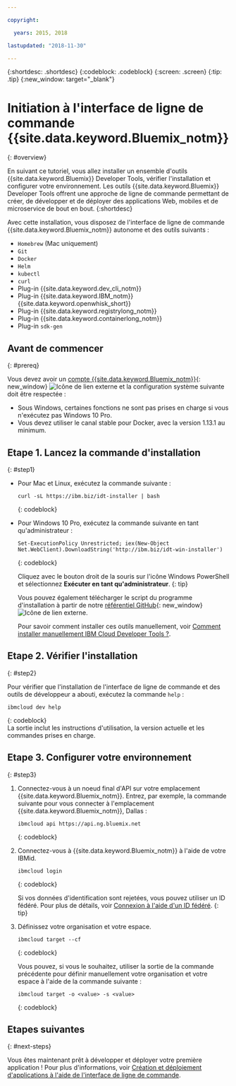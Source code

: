 ```yaml
---

copyright:

  years: 2015, 2018

lastupdated: "2018-11-30"

---
```


{:shortdesc: .shortdesc}
{:codeblock: .codeblock}
{:screen: .screen}
{:tip: .tip}
{:new_window: target="_blank"}

# Initiation à l'interface de ligne de commande {{site.data.keyword.Bluemix_notm}}
{: #overview}

En suivant ce tutoriel, vous allez installer un ensemble d'outils {{site.data.keyword.Bluemix}} Developer Tools, vérifier l'installation et configurer votre environnement. Les outils {{site.data.keyword.Bluemix}} Developer Tools offrent une approche de ligne de commande permettant de créer, de développer et de déployer des applications Web, mobiles et de microservice de bout en bout.
{:shortdesc}

Avec cette installation, vous disposez de l'interface de ligne de commande {{site.data.keyword.Bluemix_notm}} autonome et des outils suivants :

* `Homebrew` (Mac uniquement)
* `Git`
* `Docker`
* `Helm`
* `kubectl`
* `curl`
* Plug-in {{site.data.keyword.dev_cli_notm}}
* Plug-in {{site.data.keyword.IBM_notm}} {{site.data.keyword.openwhisk_short}}
* Plug-in {{site.data.keyword.registrylong_notm}}
* Plug-in {{site.data.keyword.containerlong_notm}}
* Plug-in `sdk-gen`

## Avant de commencer
{: #prereq}

Vous devez avoir un [compte {{site.data.keyword.Bluemix_notm}}](https://{DomainName}){: new_window} ![Icône de lien externe](../icons/launch-glyph.svg "Icône de lien externe") et la configuration système suivante doit être respectée :

* Sous Windows, certaines fonctions ne sont pas prises en charge si vous n'exécutez pas Windows 10 Pro.
* Vous devez utiliser le canal stable pour Docker, avec la version 1.13.1 au minimum.

## Etape 1. Lancez la commande d'installation
{: #step1}

* Pour Mac et Linux, exécutez la commande suivante :

  ```
  curl -sL https://ibm.biz/idt-installer | bash
  ```
  {: codeblock}

* Pour Windows 10 Pro, exécutez la commande suivante en tant qu'administrateur :

  ```
  Set-ExecutionPolicy Unrestricted; iex(New-Object Net.WebClient).DownloadString('http://ibm.biz/idt-win-installer')
  ```
  {: codeblock}

  Cliquez avec le bouton droit de la souris sur l'icône Windows PowerShell et sélectionnez **Exécuter en tant qu'administrateur**.
  {: tip}

  Vous pouvez également télécharger le script du programme d'installation à partir de notre [référentiel GitHub](https://github.com/IBM-Cloud/ibm-cloud-developer-tools){: new_window} ![Icône de lien externe](../icons/launch-glyph.svg "Icône de lien externe").

  Pour savoir comment installer ces outils manuellement, voir [Comment installer manuellement IBM Cloud Developer Tools ?](/docs/cli/ts_createapps.html#appendix).

## Etape 2. Vérifier l'installation
{: #step2}

Pour vérifier que l'installation de l'interface de ligne de commande et des outils de développeur a abouti, exécutez la commande `help` :

```
ibmcloud dev help
```
{: codeblock}
<br>
La sortie inclut les instructions d'utilisation, la version actuelle et les commandes prises en charge.

## Etape 3. Configurer votre environnement
{: #step3}

1. Connectez-vous à un noeud final d'API sur votre emplacement {{site.data.keyword.Bluemix_notm}}. Entrez, par exemple, la commande suivante pour vous connecter à l'emplacement {{site.data.keyword.Bluemix_notm}}, Dallas :

	```
	ibmcloud api https://api.ng.bluemix.net
	```
	{: codeblock}

2. Connectez-vous à {{site.data.keyword.Bluemix_notm}} à l'aide de votre IBMid.

	```
	ibmcloud login
	```
	{: codeblock}
    <br>

	Si vos données d'identification sont rejetées, vous pouvez utiliser un ID fédéré. Pour plus de détails, voir [Connexion à l'aide d'un ID fédéré](/docs/iam/login_fedid.html#federated_id).
	{: tip}

3. Définissez votre organisation et votre espace.

	```
	ibmcloud target --cf
	```
	{: codeblock}

	Vous pouvez, si vous le souhaitez, utiliser la sortie de la commande précédente pour définir manuellement votre organisation et votre espace à l'aide de la commande suivante :

	```
	ibmcloud target -o <value> -s <value>
	```
	{: codeblock}

## Etapes suivantes
{: #next-steps}

Vous êtes maintenant prêt à développer et déployer votre première application ! Pour plus d'informations, voir [Création et déploiement d'applications à l'aide de l'interface de ligne de commande](/docs/apps/create-deploy-cli.html).
